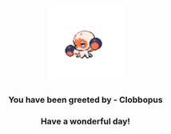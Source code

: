 <p align="center">
    <img src="https://raw.githubusercontent.com/PokeAPI/sprites/master/sprites/pokemon/852.png" width="150" height="150">
</p>
<h3 align="center">You have been greeted by - <b>Clobbopus</b></h3>
<h3 align="center">Have a wonderful day!</h3>
